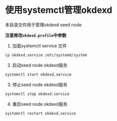 
# 使用systemctl管理okdexd

本目录文件用于管理okdexd seed node

**注意修改`okdexd.profile`中参数**

1. 加载systemctl service 文件
```sh
cp okdexd.service /etc/systemd/system
```

2. 启动seed node okdexd服务
```sh
systemctl start okdexd.service
```

3. 停止seed node okdexd服务
```sh
systemctl stop okdexd.service
```

4. 重启seed node okdexd服务
```sh
systemctl restart okdexd.service
```